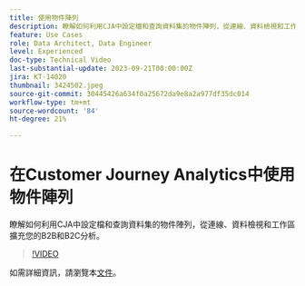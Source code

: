 ```yaml
---
title: 使用物件陣列
description: 瞭解如何利用CJA中設定檔和查詢資料集的物件陣列，從連線、資料檢視和工作區擴充您的B2B和B2C分析。
feature: Use Cases
role: Data Architect, Data Engineer
level: Experienced
doc-type: Technical Video
last-substantial-update: 2023-09-21T00:00:00Z
jira: KT-14020
thumbnail: 3424502.jpeg
source-git-commit: 30445426a634f0a25672da9e8a2a977df35dc014
workflow-type: tm+mt
source-wordcount: '84'
ht-degree: 21%

---
```



# 在Customer Journey Analytics中使用物件陣列

瞭解如何利用CJA中設定檔和查詢資料集的物件陣列，從連線、資料檢視和工作區擴充您的B2B和B2C分析。

>[!VIDEO](https://video.tv.adobe.com/v/3424502/?learn=on)

如需詳細資訊，請瀏覽本[文件](https://experienceleague.adobe.com/docs/analytics-platform/using/cja-usecases/complex-data/object-arrays.html?lang=zh-Hant)。

